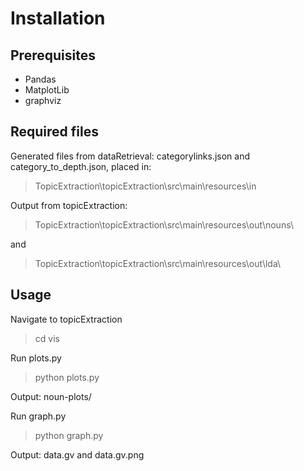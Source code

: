 # Installation

## Prerequisites

* Pandas
* MatplotLib
* graphviz

## Required files

Generated files from dataRetrieval:
categorylinks.json and category_to_depth.json, placed in:
> TopicExtraction\topicExtraction\src\main\resources\in

Output from topicExtraction:
> TopicExtraction\topicExtraction\src\main\resources\out\nouns\

and

> TopicExtraction\topicExtraction\src\main\resources\out\lda\

## Usage

Navigate to topicExtraction

> cd vis

Run plots.py

> python plots.py

Output: noun-plots/

Run graph.py

> python graph.py

Output: data.gv and data.gv.png
